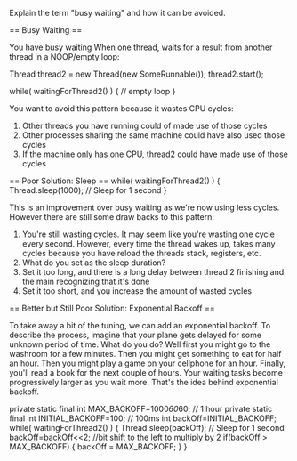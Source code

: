 

Explain the term "busy waiting" and how it can be avoided.

== Busy Waiting ==

You have busy waiting When one thread, waits for a result from another thread in a NOOP/empty loop:

Thread thread2 = new Thread(new SomeRunnable());
thread2.start();

while( waitingForThread2() ) {
	// empty loop
}

You want to avoid this pattern because it wastes CPU cycles: 

1. Other threads you have running could of made use of those cycles
2. Other processes sharing the same machine could have also used those cycles
3. If the machine only has one CPU, thread2 could have made use of those cycles

== Poor Solution: Sleep ==
while( waitingForThread2() ) {
	Thread.sleep(1000); // Sleep for 1 second
}

This is an improvement over busy waiting as we're now using less cycles. However
there are still some draw backs to this pattern:

1. You're still wasting cycles. It may seem like you're wasting one cycle every
	 second. However, every time the thread wakes up, takes many cycles because
   you have reload the threads stack, registers, etc.
2. What do you set as the sleep duration?
  1. Set it too long, and there is a long delay between thread 2 finishing and
		 the main recognizing that it's done
  2. Set it too short, and you increase the amount of wasted cycles

== Better but Still Poor Solution: Exponential Backoff ==

To take away a bit of the tuning, we can add an exponential backoff. To describe
the process, imagine that your plane gets delayed for some unknown period of
time. What do you do? Well first you might go to the washroom for a few minutes.
Then you might get something to eat for half an hour. Then you might play a game
on your cellphone for an hour. Finally, you'll read a book for the next couple
of hours. Your waiting tasks become progressively larger as you wait more.
That's the idea behind exponential backoff.

private static final int MAX_BACKOFF=1000*60*60; // 1 hour
private static final int INITIAL_BACKOFF=100; // 100ms 
int backOff=INITIAL_BACKOFF;
while( waitingForThread2() ) {
	Thread.sleep(backOff); // Sleep for 1 second
	backOff=backOff<<2; //bit shift to the left to multiply by 2
	if(backOff > MAX_BACKOFF) {
		backOff = MAX_BACKOFF;
	}
}
